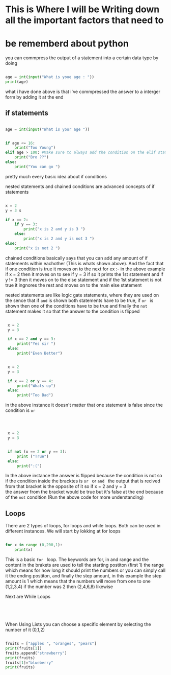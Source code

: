 

# This is Where I will be Writing down all the important factors that need to 
# be rememberd about python 


 you can commpress the output of a statement into a certain data type 
 by doing  

```python

age = int(input("What is youe age : "))
print(age)

```  

 what i have done above is that i've commpressed the answer to a interger form by
 adding it at the end 

    
 ## if statements     

```python

age = int(input("What is your age "))


if age <= 16:
    print("Too Young")
elif age > 100: #Make sure to always add the condition on the elif statement  
    print("Bro ??")
else:
    print("You can go ")

```

 pretty much every basic idea about if conditions 

 nested statements and chained conditions are advanced concepts of if 
 statements

```python

x = 2 
y = 3 s

if x == 2:
    if y == 3:
        print("x is 2 and y is 3 ")
    else:
        print("x is 2 and y is not 3 ")
else:
    print("x is not 2 ")


```
 chained conditions basically says that you can add any amount of if statements within 
 eachother (This is whats shown above). And the fact that if one condition is  true 
 it moves on to the next for ex :- in the above example if x = 2 then it moves on to 
 see if y = 3 if so it prints the 1st statement and if y != 3 then it moves on to the 
 else statement and if the 1st statement is not true it ingnores the rest and moves on 
 to the main else statement



 nested statements are like logic gate statements, where they are used on the sence
 that if `and` is shown both statements have to be true, if `or ` is shown then 
 one of the conditions have to be true and finally the `not` statement makes it 
 so that the answer to the condition is flipped 

```python

 x = 2 
 y = 3 

 if x == 2 and y == 3:
     print("Yes sir ")
 else:
     print("Even Better")


```

```python

 x = 2 
 y = 3 

 if x == 2 or y == 4:
     print("Whats up")
 else:
     print("Too Bad")


```

 in the above instance it doesn't matter that one statement is false since 
 the condition is `or`


```python



 x = 2 
 y = 3 


 if not (x == 2 or y == 3):
     print ("True")
 else:
     print(":(")

```

 In the above instance the answer is flipped because the condition is not
 so if the condition inside the bracktes is `or ` or `and ` the output that 
 is recived from that bracket is the opposite of it so if x = 2 and y = 3  
 the answer from the bracket would be true but it's false at the end because
 of the `not` condition (Run the above code for more understanding)


 ## Loops  

 There are 2 types of loops, for loops and while loops. Both can be used in different
 instances. We will start by lokking at for loops 
 
 ```python

 for x in range (0,200,1):
     print(x)
 

 ```
 This is a basic `for ` loop. The keywords are for, in and range and the 
 content in the brakets are used to tell the starting postiton (first 1)
 the range which means for how long it should print the numbers or you can 
 simply call it the ending postiton, and finally the step amount, in this 
 example the step amount is 1 which means that the numbers will move from 
 one to one (1,2,3,4) if the number was 2 then (2,4,6,8) likewise 


 Next are While Loops 

 ```python
 
 



 ```


 When Using Lists you can choose a specific element by selecting the number of it (0,1,2)

```python

fruits = ["apples ", "oranges", "pears"]
print(fruits[1])
fruits.append("strawberry")
print(fruits)
fruits[1]="blueberry"
print(fruits)

```








